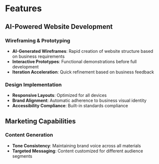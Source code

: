 # Features

## AI-Powered Website Development

### Wireframing & Prototyping
- **AI-Generated Wireframes**: Rapid creation of website structure based on business requirements
- **Interactive Prototypes**: Functional demonstrations before full development
- **Iteration Acceleration**: Quick refinement based on business feedback

### Design Implementation
- **Responsive Layouts**: Optimized for all devices
- **Brand Alignment**: Automatic adherence to business visual identity
- **Accessibility Compliance**: Built-in standards compliance

## Marketing Capabilities

### Content Generation
- **Tone Consistency**: Maintaining brand voice across all materials
- **Targeted Messaging**: Content customized for different audience segments
